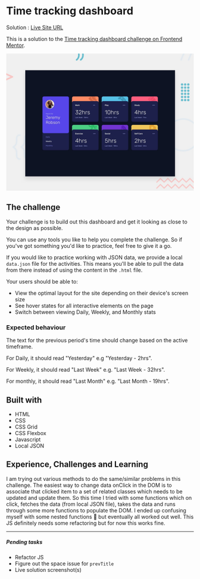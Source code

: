 # Time tracking dashboard

Solution : [Live Site URL](https://frontend-mentor-challenges-ecru.vercel.app/time-tracking-dashboard/)

This is a solution to the [Time tracking dashboard challenge on Frontend Mentor](https://www.frontendmentor.io/challenges/time-tracking-dashboard-UIQ7167Jw).

![Design preview for the Time tracking dashboard coding challenge](./design/desktop-preview.jpg)

## The challenge

Your challenge is to build out this dashboard and get it looking as close to the design as possible.

You can use any tools you like to help you complete the challenge. So if you've got something you'd like to practice, feel free to give it a go.

If you would like to practice working with JSON data, we provide a local `data.json` file for the activities. This means you'll be able to pull the data from there instead of using the content in the `.html` file.

Your users should be able to:

- View the optimal layout for the site depending on their device's screen size
- See hover states for all interactive elements on the page
- Switch between viewing Daily, Weekly, and Monthly stats

### Expected behaviour

The text for the previous period's time should change based on the active timeframe.

For Daily, it should read "Yesterday" e.g "Yesterday - 2hrs".

For Weekly, it should read "Last Week" e.g. "Last Week - 32hrs".

For monthly, it should read "Last Month" e.g. "Last Month - 19hrs".

## Built with

- HTML
- CSS
- CSS Grid
- CSS Flexbox
- Javascript
- Local JSON

## Experience, Challenges and Learning

I am trying out various methods to do the same/similar problems in this challenge. The easiest way to change data onClick in the DOM is to associate that clicked item to a set of related classes which needs to be updated and update them. So this time I tried with some functions which on click, fetches the data (from local JSON file), takes the data and runs through some more functions to populate the DOM. I ended up confusing myself with some nested functions 🤣 but eventually all worked out well.
This JS definitely needs some refactoring but for now this works fine.

---

##### Pending tasks

- Refactor JS
- Figure out the space issue for `prevTitle`
- Live solution screenshot(s)
